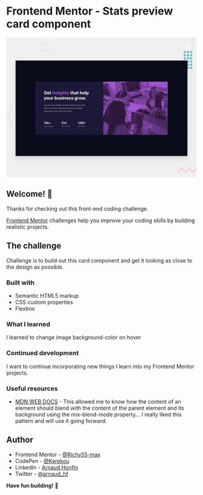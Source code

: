 # Frontend Mentor - Stats preview card component

![Design preview for the Stats preview card component coding challenge](./design/desktop-preview.jpg)

## Welcome! 👋

Thanks for checking out this front-end coding challenge.

[Frontend Mentor](https://www.frontendmentor.io) challenges help you improve your coding skills by building realistic projects.


## The challenge

Challenge is to build out this card component and get it looking as close to the design as possible.

### Built with

- Semantic HTML5 markup
- CSS custom properties
- Flexbox


### What I learned

I learned to change image background-color on hover

### Continued development 

I want to continue incorporating new things I learn into my Frontend Mentor projects.


### Useful resources

- [MDN WEB DOCS](https://stackoverflow.com/questions/33986068/change-image-background-color-on-hover) - This allowed me to know how the content of an element should blend with the content of the parent element and its background using the mix-blend-mode property... I really liked this pattern and will use it going forward.


## Author

- Frontend Mentor - [@Richy55-max](https://www.frontendmentor.io/profile/Richy55-max)
- CodePen - [@Kerekou](https://codepen.io/Kerekou)
- LinkedIn - [Arnaud Honfin](https://www.linkedin.com/in/arnaud-honfin-a71a9418a/)
- Twitter - [@arnaud_hf](https://twitter.com/arnaud_hf)


**Have fun building!** 🚀
